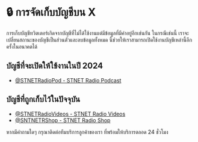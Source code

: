 # 🔒 การจัดเก็บบัญชีบน X

การเก็บบัญชีทวิตเตอร์เกิดจากบัญชีที่ไม่ได้ใช้งานแต่มีข้อมูลที่มีค่าอยู่อีกเช่นกัน ในกรณีเช่นนี้ เราจะเปลี่ยนสถานะของบัญชีเป็นส่วนตัวและลบข้อมูลทั้งหมด นี้ช่วยให้เราสามารถเปิดใช้งานบัญชีเหล่านี้อีกครั้งในอนาคตได้

## บัญชีที่จะเปิดให้ใช้งานในปี 2024

* [@STNETRadioPod - STNET Radio Podcast](https://twitter.com/STNETRadioPod)

## บัญชีที่ถูกเก็บไว้ในปัจจุบัน

* [@STNETRadioVideos - STNET Radio Videos](https://twitter.com/STNETRaadioVideod)
* [@SNTNETRShop - STNET Radio Shop](https://twitter.com/STNETRShop)

หากมีคำถามใดๆ กรุณาติดต่อทีมบริการลูกค้าของเรา ที่พร้อมให้บริการตลอด 24 ชั่วโมง

